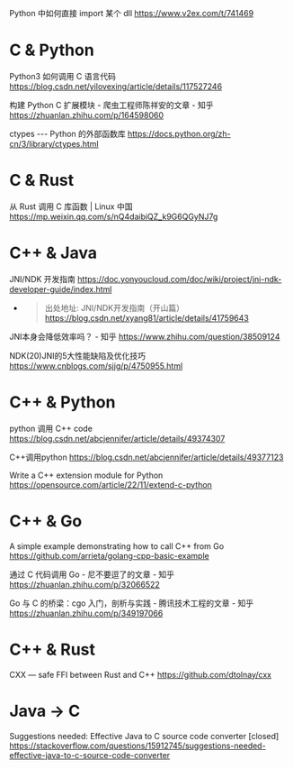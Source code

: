 
Python 中如何直接 import 某个 dll https://www.v2ex.com/t/741469

# C & Python

Python3 如何调用 C 语言代码 https://blog.csdn.net/yilovexing/article/details/117527246

构建 Python C 扩展模块 - 爬虫工程师陈祥安的文章 - 知乎 https://zhuanlan.zhihu.com/p/164598060

ctypes --- Python 的外部函数库 https://docs.python.org/zh-cn/3/library/ctypes.html

# C & Rust

从 Rust 调用 C 库函数 | Linux 中国 https://mp.weixin.qq.com/s/nQ4daibiQZ_k9G6QGyNJ7g

# C++ & Java

JNI/NDK 开发指南 https://doc.yonyoucloud.com/doc/wiki/project/jni-ndk-developer-guide/index.html
- > 出处地址: JNI/NDK开发指南（开山篇） https://blog.csdn.net/xyang81/article/details/41759643

JNI本身会降低效率吗？ - 知乎 https://www.zhihu.com/question/38509124

NDK(20)JNI的5大性能缺陷及优化技巧 https://www.cnblogs.com/sjjg/p/4750955.html

# C++ & Python

python 调用 C++ code https://blog.csdn.net/abcjennifer/article/details/49374307

C++调用python https://blog.csdn.net/abcjennifer/article/details/49377123

Write a C++ extension module for Python https://opensource.com/article/22/11/extend-c-python

# C++ & Go

A simple example demonstrating how to call C++ from Go https://github.com/arrieta/golang-cpp-basic-example

通过 C 代码调用 Go - 尼不要逗了的文章 - 知乎 https://zhuanlan.zhihu.com/p/32066522

Go 与 C 的桥梁：cgo 入门，剖析与实践 - 腾讯技术工程的文章 - 知乎 https://zhuanlan.zhihu.com/p/349197066

# C++ & Rust

CXX — safe FFI between Rust and C++ https://github.com/dtolnay/cxx

# Java -> C

Suggestions needed: Effective Java to C source code converter [closed] https://stackoverflow.com/questions/15912745/suggestions-needed-effective-java-to-c-source-code-converter
